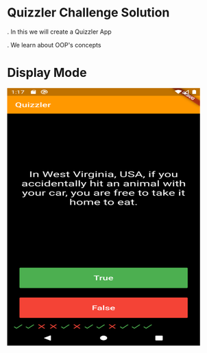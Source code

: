 
# Quizzler Challenge Solution

. In this we will create a Quizzler App

. We learn about OOP's concepts


# Display Mode

<img src ="images/1.png" width="450" height="600">

